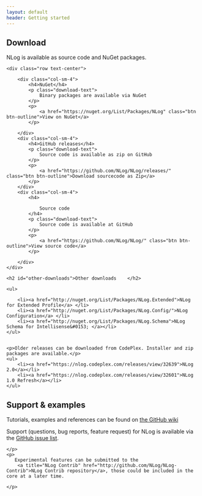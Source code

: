 ```yaml
---
layout: default
header: Getting started
---
```

<section>
    <h1 class="page-header" id="download">Download</h1>
    <p class="lead">  NLog is available as source code and NuGet packages.</p>

    <div class="row text-center">
  
        <div class="col-sm-4">
            <h4>NuGet</h4>
            <p class="download-text">
                Binary packages are available via NuGet
            </p>
            <p>
                <a href="https://nuget.org/List/Packages/NLog" class="btn btn-outline">View on NuGet</a>
            </p>

        </div>
        <div class="col-sm-4">
            <h4>GitHub releases</h4>
            <p class="download-text">
                Source code is available as zip on GitHub
            </p>
            <p>
                <a href="https://github.com/NLog/NLog/releases/" class="btn btn-outline">Download sourcecode as Zip</a>
            </p>
        </div>
        <div class="col-sm-4">
            <h4>

                Source code
            </h4>
            <p class="download-text">
                Source code is available at GitHub
            </p>
            <p>
                <a href="https://github.com/NLog/NLog/" class="btn btn-outline">View source code</a>
            </p>

        </div>
    </div>

    <h2 id="other-downloads">Other downloads    </h2>

    <ul>

        <li><a href="http://nuget.org/List/Packages/NLog.Extended">NLog for Extended Profile</a> </li>
        <li><a href="http://nuget.org/List/Packages/NLog.Config/">NLog Configuration</a> </li>
        <li><a href="http://nuget.org/List/Packages/NLog.Schema">NLog Schema for Intellisense&#0153; </a></li>
    </ul>


    <p>Older releases can be downloaded from CodePlex. Installer and zip packages are available.</p>
    <ul>
        <li><a href="https://nlog.codeplex.com/releases/view/32639">NLog 2.0</a></li>
        <li><a href="https://nlog.codeplex.com/releases/view/32601">NLog 1.0 Refresh</a></li>
    </ul>
</section>

<section>
    <h1 class="page-header" id="support">Support &amp; examples</h1>
    <p>
        Tutorials, examples and references can be found on <a href="https://github.com/nlog/nlog/wiki">the GitHub wiki</a>
    </p>
    <p>
        Support (questions, bug reports, feature request) for NLog is available via the 
        <a href="https://github.com/NLog/NLog/issues">GitHub issue list</a>.
        
     
    </p>
    <p>
       Experimental features can be submitted to the
        <a title="NLog Contrib" href="http://github.com/NLog/NLog-Contrib">NLog Contrib repository</a>, those could be included in the core at a later time.

    </p>
</section>
<script>

    $(function () {
        // Highlight the nav link.
        $('#gettingStartedNavItem').addClass("active");
    });
</script>
